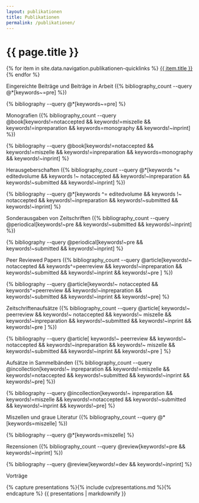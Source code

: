 ```yaml
---
layout: publikationen
title: Publikationen
permalink: /publikationen/
---
```

<h1 class="add-sg">{{ page.title }}</h1>

<!--<div class="tabs">
  <ul>
    <li class="tablinks" onclick="openContent(event, 'category')" id="defaultOpen"><a>Nach Kategorie</a></li>
    <li class="tablinks" onclick="openContent(event, 'year')"><a>Nach Jahr</a></li>
  </ul>
</div>
-->

<!--<div id="category" class="tabcontent">-->
<div class="buttons m-b-2">{% for item in site.data.navigation.publikationen-quicklinks %}
<a class="button is-light is-small" href="{{ item.url | relative_url }}">{{ item.title }}</a>{% endfor %}</div>
<p class="title is-5 has-text-link" id="beiträge-in-vorbereitung">Eingereichte Beiträge und Beiträge in Arbeit ({% bibliography_count --query @*[keywords~=pre] %})</p>

{% bibliography --query @*[keywords~=pre] %}

<!--<p class="title is-5 has-text-link m-t-2" id="angenommene-beiträge">Zur Publikation angenommene Beiträge und Beiträge im Druck ({% bibliography_count --query @*[keywords~=inprint] %})</p>

{% bibliography --query @*[keywords~=inprint] %}-->

<p class="title is-5 has-text-link m-t-2" id="monographien">Monografien ({% bibliography_count --query @book[keywords!=notaccepted  && keywords!=miszelle &&  keywords!=inpreparation && keywords=monography && keywords!~inprint] %})</p>

{% bibliography --query @book[keywords!=notaccepted  && keywords!=miszelle &&  keywords!=inpreparation && keywords=monography && keywords!~inprint] %}

<p class="title is-5 has-text-link m-t-2" id="herausgeberschaften">Herausgeberschaften ({% bibliography_count --query @*[keywords ^= editedvolume && keywords !~ notaccepted && keywords!~inpreparation && keywords!~submitted && keywords!~inprint] %})</p>

{% bibliography --query @*[keywords ^= editedvolume && keywords !~ notaccepted && keywords!~inpreparation && keywords!~submitted && keywords!~inprint] %}

<p class="title is-5 has-text-link m-t-2" id="sondernummern-von-zeitschriften">Sonderausgaben von Zeitschriften ({% bibliography_count --query @periodical[keywords!~pre && keywords!~submitted && keywords!~inprint] %})</p>

{% bibliography --query @periodical[keywords!~pre && keywords!~submitted && keywords!~inprint] %}

<p class="title is-5 has-text-link m-t-2" id="peer-reviewed-papers">Peer Reviewed Papers ({% bibliography_count --query @article[keywords!~ notaccepted && keywords^=peerreview && keywords!~inpreparation && keywords!~submitted && keywords!~inprint && keywords!~pre ] %})</p>

{% bibliography --query @article[keywords!~ notaccepted && keywords^=peerreview && keywords!~inpreparation && keywords!~submitted && keywords!~inprint && keywords!~pre] %}

<p class="title is-5 has-text-link m-t-2" id="zeitschriftenaufsätze">Zeitschriftenaufsätze ({% bibliography_count --query @article[ keywords!~ peerreview && keywords!~ notaccepted && keywords!~ miszelle && keywords!~inpreparation && keywords!~submitted && keywords!~inprint && keywords!~pre ] %})</p>

{% bibliography --query @article[ keywords!~ peerreview && keywords!~ notaccepted && keywords!~inpreparation && keywords!~ miszelle && keywords!~submitted && keywords!~inprint && keywords!~pre ] %}

<p class="title is-5 has-text-link m-t-2" id="aufsätze-in-sammelbänden">Aufsätze in Sammelbänden ({% bibliography_count --query @incollection[keywords!~ inpreparation && keywords!=miszelle && keywords!=notaccepted && keywords!~submitted && keywords!~inprint && keywords!~pre] %})</p>

{% bibliography --query @incollection[keywords!~ inpreparation && keywords!=miszelle && keywords!=notaccepted && keywords!~submitted && keywords!~inprint && keywords!~pre] %}

<p class="title is-5 has-text-link m-t-2" id="miszellen-und-graue-literatur">Miszellen und graue Literatur ({% bibliography_count --query @*[keywords=miszelle] %})</p>

{% bibliography --query @*[keywords=miszelle] %}

<p class="title is-5 has-text-link m-t-2" id="rezensionen">Rezensionen ({% bibliography_count --query @review[keywords!=pre && keywords!~inprint] %})</p>

{% bibliography --query @review[keywords!=dev && keywords!~inprint] %}

<p class="title is-4 has-text-link m-t-2" id="vorträge">Vorträge</p>
{% capture presentations %}{% include cv/presentations.md %}{% endcapture %}
{{ presentations | markdownify }}
</div>

<!--
<div id="year" class="tabcontent">

<div class="buttons m-b-2"><a class="button is-warning is-small" href="#2021" goto="year">2021</a><a class="button is-warning is-small" href="#2020">2020</a><a class="button is-warning is-small" href="#2019">2019</a><a class="button is-warning is-small" href="#2018">2018</a><a class="button is-warning is-small" href="#2017">2017</a><a class="button is-warning is-small" href="#2016">2016</a><a class="button is-warning is-small" href="#2015">2015</a><a class="button is-warning is-small" href="#2014">2014</a><a class="button is-warning is-small" href="#2013">2013</a><a class="button is-warning is-small" href="#2012">2012</a><a class="button is-warning is-small" href="#2011">2011</a><a class="button is-warning is-small" href="#2010">2010</a><button class="button is-warning is-small" href="2009" goto="year">2009</button></div>

<p class="title is-5 has-text-link" id="2021">2021 ({% bibliography_count --query @*[year=2021] %})</p>

{% bibliography --query @*[year=2021] %}

<p class="title is-5 has-text-link" id="2020">2020 ({% bibliography_count --query @*[year=2020] %})</p>

{% bibliography --query @*[year=2020] %}

<p class="title is-5 has-text-link" id="2019">2019 ({% bibliography_count --query @*[year=2019] %})</p>

{% bibliography --query @*[year=2019] %}

<p class="title is-5 has-text-link" id="2018">2018 ({% bibliography_count --query @*[year=2018] %})</p>

{% bibliography --query @*[year=2018] %}

<p class="title is-5 has-text-link" id="2017">2017 ({% bibliography_count --query @*[year=2017] %})</p>

{% bibliography --query @*[year=2017] %}

<p class="title is-5 has-text-link" id="2016">2016 ({% bibliography_count --query @*[year=2016] %})</p>

{% bibliography --query @*[year=2016] %}

<p class="title is-5 has-text-link" id="2015">2015 ({% bibliography_count --query @*[year=2015] %})</p>

{% bibliography --query @*[year=2015] %}

<p class="title is-5 has-text-link" id="2014">2014 ({% bibliography_count --query @*[year=2014] %})</p>

{% bibliography --query @*[year=2014] %}

<p class="title is-5 has-text-link" id="2013">2013 ({% bibliography_count --query @*[year=2013] %})</p>

{% bibliography --query @*[year=2013] %}

<p class="title is-5 has-text-link" id="2012">2012 ({% bibliography_count --query @*[year=2012] %})</p>

{% bibliography --query @*[year=2012] %}

<p class="title is-5 has-text-link" id="2011">2011 ({% bibliography_count --query @*[year=2011] %})</p>

{% bibliography --query @*[year=2011] %}

<p class="title is-5 has-text-link" id="2010">2010 ({% bibliography_count --query @*[year=2010] %})</p>

{% bibliography --query @*[year=2010] %}

<p class="title is-5 has-text-link" id="2009">2009 ({% bibliography_count --query @*[year=2009] %})</p>

{% bibliography --query @*[year=2009] %}
</div>

<script>
function openContent(evt, contentName) {
  // Declare all variables
  var i, tabcontent, tablinks;

  // Get all elements with class="tabcontent" and hide them
  tabcontent = document.getElementsByClassName("tabcontent");
  for (i = 0; i < tabcontent.length; i++) {
    tabcontent[i].style.display = "none";
  }

  // Get all elements with class="tablinks" and remove the class "active"
  tablinks = document.getElementsByClassName("tablinks");
  for (i = 0; i < tablinks.length; i++) {
    tablinks[i].className = tablinks[i].className.replace(" is-active", "");
  }

  // Show the current tab, and add an "active" class to the button that opened the tab
  document.getElementById(contentName).style.display = "block";
  evt.currentTarget.className += " is-active";
}
// Get the element with id="defaultOpen" and click on it
document.getElementById("defaultOpen").click();

function jump(h){
    var top = document.getElementById(h).offsetTop;
    window.scrollTo(0, top);
}

</script>-->
